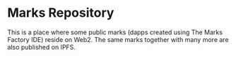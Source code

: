 # Marks Repository

This is a place where some public marks (dapps created using The Marks Factory IDE) reside on Web2. The same marks together with many more are also published on IPFS.
